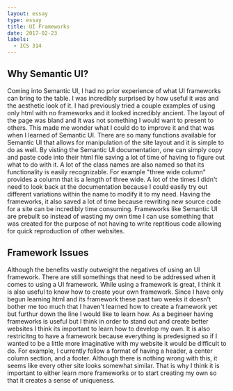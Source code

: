 ```yaml
---
layout: essay
type: essay
title: UI Frameworks
date: 2017-02-23
labels:
  - ICS 314
---
```


## Why Semantic UI?

  Coming into Semantic UI, I had no prior experience of what UI frameworks can bring to the table. I was incredibly surprised by how useful
it was and the aesthetic look of it. I had previously tried a couple examples of using only html with no frameworks and it looked incredibly ancient. The layout of the page was bland and it was not something I would want to present to others. This made me wonder what I could do to improve it and that was when I learned of Semantic UI. There are so many functions available for Semantic UI that allows for 
manipulation of the site layout and it is simple to do as well. By visting the Semantic UI documentation, one can simply copy and paste
code into their html file saving a lot of time of having to figure out what to do with it. A lot of the class names are also named so that
its functionality is easily recognizable. For example "three wide column" provides a column that is a length of three wide. A lot of the 
times I didn't need to look back at the documentation because I could easily try out different variations within the name to modify it to
my need. Having the frameworks, it also saved a lot of time because rewriting new source code for a site can be incredibly time consuming.
Frameworks like Semantic UI are prebuilt so instead of wasting my own time I can use something that was created for the purpose of not having to write reptitious code allowing for quick reproduction of other websites.

## Framework Issues
 
 Although the benefits vastly outweight the negatives of using an UI framework. There are still somethings that need to be addressed
 when it comes to using a UI framework. While using a framework is great, I think it is also useful to know how to create your own
 framework. Since I have only begun learning html and its framework these past two weeks it doesn't bother me too much that I haven't
 learned how to create a framework yet but furthur down the line I would like to learn how. As a begineer having frameworks is useful but
 I think in order to stand out and create better websites I think its important to learn how to develop my own. It is also restricitng 
 to have a framework because everything is predesigned so if I wanted to be a little more imaginative with my website it would be difficult 
 to do. For example, I currently follow a format of having a header, a center column section, and a footer. Although there is nothing 
 wrong with this, it seems like every other site looks somewhat similar. That is why I think it is important to either learn more frameworks or to start creating my own so that it creates a sense of uniqueness.
